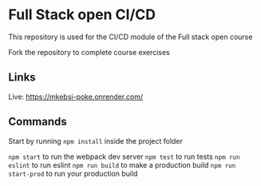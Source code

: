 # Full Stack open CI/CD

This repository is used for the CI/CD module of the Full stack open course

Fork the repository to complete course exercises

## Links
Live: https://mkebsi-poke.onrender.com/

## Commands

Start by running `npm install` inside the project folder

`npm start` to run the webpack dev server
`npm test` to run tests
`npm run eslint` to run eslint
`npm run build` to make a production build
`npm run start-prod` to run your production build
